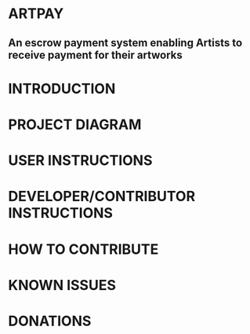 # ARTPAY
## An escrow payment system enabling Artists to receive payment for their artworks

# INTRODUCTION

# PROJECT DIAGRAM

# USER INSTRUCTIONS

# DEVELOPER/CONTRIBUTOR INSTRUCTIONS

# HOW TO CONTRIBUTE

# KNOWN ISSUES

# DONATIONS
